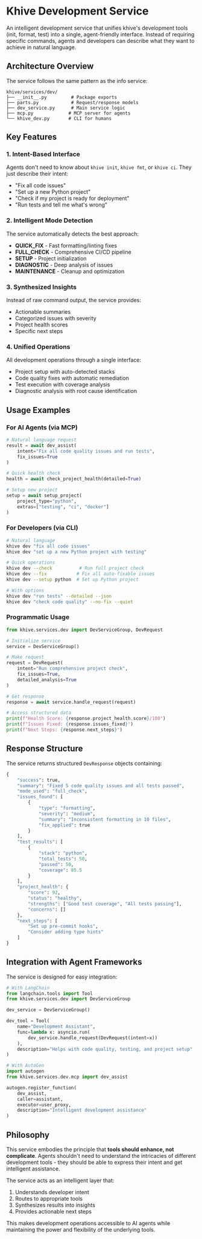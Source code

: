 # Khive Development Service

An intelligent development service that unifies khive's development tools (init,
format, test) into a single, agent-friendly interface. Instead of requiring
specific commands, agents and developers can describe what they want to achieve
in natural language.

## Architecture Overview

The service follows the same pattern as the info service:

```
khive/services/dev/
├── __init__.py         # Package exports
├── parts.py            # Request/response models
├── dev_service.py      # Main service logic
├── mcp.py             # MCP server for agents
└── khive_dev.py       # CLI for humans
```

## Key Features

### 1. **Intent-Based Interface**

Agents don't need to know about `khive init`, `khive fmt`, or `khive ci`. They
just describe their intent:

- "Fix all code issues"
- "Set up a new Python project"
- "Check if my project is ready for deployment"
- "Run tests and tell me what's wrong"

### 2. **Intelligent Mode Detection**

The service automatically detects the best approach:

- **QUICK_FIX** - Fast formatting/linting fixes
- **FULL_CHECK** - Comprehensive CI/CD pipeline
- **SETUP** - Project initialization
- **DIAGNOSTIC** - Deep analysis of issues
- **MAINTENANCE** - Cleanup and optimization

### 3. **Synthesized Insights**

Instead of raw command output, the service provides:

- Actionable summaries
- Categorized issues with severity
- Project health scores
- Specific next steps

### 4. **Unified Operations**

All development operations through a single interface:

- Project setup with auto-detected stacks
- Code quality fixes with automatic remediation
- Test execution with coverage analysis
- Diagnostic analysis with root cause identification

## Usage Examples

### For AI Agents (via MCP)

```python
# Natural language request
result = await dev_assist(
    intent="Fix all code quality issues and run tests",
    fix_issues=True
)

# Quick health check
health = await check_project_health(detailed=True)

# Setup new project
setup = await setup_project(
    project_type="python",
    extras=["testing", "ci", "docker"]
)
```

### For Developers (via CLI)

```bash
# Natural language
khive dev "fix all code issues"
khive dev "set up a new Python project with testing"

# Quick operations
khive dev --check          # Run full project check
khive dev --fix           # Fix all auto-fixable issues
khive dev --setup python  # Set up Python project

# With options
khive dev "run tests" --detailed --json
khive dev "check code quality" --no-fix --quiet
```

### Programmatic Usage

```python
from khive.services.dev import DevServiceGroup, DevRequest

# Initialize service
service = DevServiceGroup()

# Make request
request = DevRequest(
    intent="Run comprehensive project check",
    fix_issues=True,
    detailed_analysis=True
)

# Get response
response = await service.handle_request(request)

# Access structured data
print(f"Health Score: {response.project_health.score}/100")
print(f"Issues Fixed: {response.issues_fixed}")
print(f"Next Steps: {response.next_steps}")
```

## Response Structure

The service returns structured `DevResponse` objects containing:

```python
{
    "success": true,
    "summary": "Fixed 5 code quality issues and all tests passed",
    "mode_used": "full_check",
    "issues_found": [
        {
            "type": "formatting",
            "severity": "medium",
            "summary": "Inconsistent formatting in 10 files",
            "fix_applied": true
        }
    ],
    "test_results": [
        {
            "stack": "python",
            "total_tests": 50,
            "passed": 50,
            "coverage": 85.5
        }
    ],
    "project_health": {
        "score": 92,
        "status": "healthy",
        "strengths": ["Good test coverage", "All tests passing"],
        "concerns": []
    },
    "next_steps": [
        "Set up pre-commit hooks",
        "Consider adding type hints"
    ]
}
```

## Integration with Agent Frameworks

The service is designed for easy integration:

```python
# With LangChain
from langchain.tools import Tool
from khive.services.dev import DevServiceGroup

dev_service = DevServiceGroup()

dev_tool = Tool(
    name="Development Assistant",
    func=lambda x: asyncio.run(
        dev_service.handle_request(DevRequest(intent=x))
    ),
    description="Helps with code quality, testing, and project setup"
)

# With AutoGen
import autogen
from khive.services.dev.mcp import dev_assist

autogen.register_function(
    dev_assist,
    caller=assistant,
    executor=user_proxy,
    description="Intelligent development assistance"
)
```

## Philosophy

This service embodies the principle that **tools should enhance, not
complicate**. Agents shouldn't need to understand the intricacies of different
development tools - they should be able to express their intent and get
intelligent assistance.

The service acts as an intelligent layer that:

1. Understands developer intent
2. Routes to appropriate tools
3. Synthesizes results into insights
4. Provides actionable next steps

This makes development operations accessible to AI agents while maintaining the
power and flexibility of the underlying tools.
